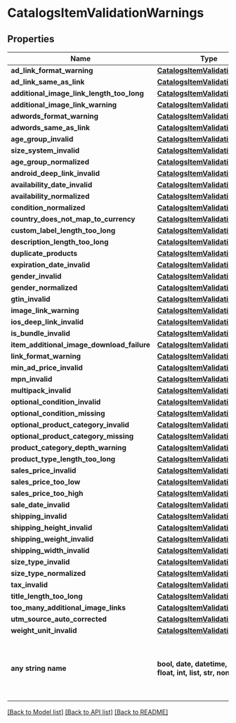 # CatalogsItemValidationWarnings


## Properties
Name | Type | Description | Notes
------------ | ------------- | ------------- | -------------
**ad_link_format_warning** | [**CatalogsItemValidationDetails**](CatalogsItemValidationDetails.md) |  | [optional] 
**ad_link_same_as_link** | [**CatalogsItemValidationDetails**](CatalogsItemValidationDetails.md) |  | [optional] 
**additional_image_link_length_too_long** | [**CatalogsItemValidationDetails**](CatalogsItemValidationDetails.md) |  | [optional] 
**additional_image_link_warning** | [**CatalogsItemValidationDetails**](CatalogsItemValidationDetails.md) |  | [optional] 
**adwords_format_warning** | [**CatalogsItemValidationDetails**](CatalogsItemValidationDetails.md) |  | [optional] 
**adwords_same_as_link** | [**CatalogsItemValidationDetails**](CatalogsItemValidationDetails.md) |  | [optional] 
**age_group_invalid** | [**CatalogsItemValidationDetails**](CatalogsItemValidationDetails.md) |  | [optional] 
**size_system_invalid** | [**CatalogsItemValidationDetails**](CatalogsItemValidationDetails.md) |  | [optional] 
**age_group_normalized** | [**CatalogsItemValidationDetails**](CatalogsItemValidationDetails.md) |  | [optional] 
**android_deep_link_invalid** | [**CatalogsItemValidationDetails**](CatalogsItemValidationDetails.md) |  | [optional] 
**availability_date_invalid** | [**CatalogsItemValidationDetails**](CatalogsItemValidationDetails.md) |  | [optional] 
**availability_normalized** | [**CatalogsItemValidationDetails**](CatalogsItemValidationDetails.md) |  | [optional] 
**condition_normalized** | [**CatalogsItemValidationDetails**](CatalogsItemValidationDetails.md) |  | [optional] 
**country_does_not_map_to_currency** | [**CatalogsItemValidationDetails**](CatalogsItemValidationDetails.md) |  | [optional] 
**custom_label_length_too_long** | [**CatalogsItemValidationDetails**](CatalogsItemValidationDetails.md) |  | [optional] 
**description_length_too_long** | [**CatalogsItemValidationDetails**](CatalogsItemValidationDetails.md) |  | [optional] 
**duplicate_products** | [**CatalogsItemValidationDetails**](CatalogsItemValidationDetails.md) |  | [optional] 
**expiration_date_invalid** | [**CatalogsItemValidationDetails**](CatalogsItemValidationDetails.md) |  | [optional] 
**gender_invalid** | [**CatalogsItemValidationDetails**](CatalogsItemValidationDetails.md) |  | [optional] 
**gender_normalized** | [**CatalogsItemValidationDetails**](CatalogsItemValidationDetails.md) |  | [optional] 
**gtin_invalid** | [**CatalogsItemValidationDetails**](CatalogsItemValidationDetails.md) |  | [optional] 
**image_link_warning** | [**CatalogsItemValidationDetails**](CatalogsItemValidationDetails.md) |  | [optional] 
**ios_deep_link_invalid** | [**CatalogsItemValidationDetails**](CatalogsItemValidationDetails.md) |  | [optional] 
**is_bundle_invalid** | [**CatalogsItemValidationDetails**](CatalogsItemValidationDetails.md) |  | [optional] 
**item_additional_image_download_failure** | [**CatalogsItemValidationDetails**](CatalogsItemValidationDetails.md) |  | [optional] 
**link_format_warning** | [**CatalogsItemValidationDetails**](CatalogsItemValidationDetails.md) |  | [optional] 
**min_ad_price_invalid** | [**CatalogsItemValidationDetails**](CatalogsItemValidationDetails.md) |  | [optional] 
**mpn_invalid** | [**CatalogsItemValidationDetails**](CatalogsItemValidationDetails.md) |  | [optional] 
**multipack_invalid** | [**CatalogsItemValidationDetails**](CatalogsItemValidationDetails.md) |  | [optional] 
**optional_condition_invalid** | [**CatalogsItemValidationDetails**](CatalogsItemValidationDetails.md) |  | [optional] 
**optional_condition_missing** | [**CatalogsItemValidationDetails**](CatalogsItemValidationDetails.md) |  | [optional] 
**optional_product_category_invalid** | [**CatalogsItemValidationDetails**](CatalogsItemValidationDetails.md) |  | [optional] 
**optional_product_category_missing** | [**CatalogsItemValidationDetails**](CatalogsItemValidationDetails.md) |  | [optional] 
**product_category_depth_warning** | [**CatalogsItemValidationDetails**](CatalogsItemValidationDetails.md) |  | [optional] 
**product_type_length_too_long** | [**CatalogsItemValidationDetails**](CatalogsItemValidationDetails.md) |  | [optional] 
**sales_price_invalid** | [**CatalogsItemValidationDetails**](CatalogsItemValidationDetails.md) |  | [optional] 
**sales_price_too_low** | [**CatalogsItemValidationDetails**](CatalogsItemValidationDetails.md) |  | [optional] 
**sales_price_too_high** | [**CatalogsItemValidationDetails**](CatalogsItemValidationDetails.md) |  | [optional] 
**sale_date_invalid** | [**CatalogsItemValidationDetails**](CatalogsItemValidationDetails.md) |  | [optional] 
**shipping_invalid** | [**CatalogsItemValidationDetails**](CatalogsItemValidationDetails.md) |  | [optional] 
**shipping_height_invalid** | [**CatalogsItemValidationDetails**](CatalogsItemValidationDetails.md) |  | [optional] 
**shipping_weight_invalid** | [**CatalogsItemValidationDetails**](CatalogsItemValidationDetails.md) |  | [optional] 
**shipping_width_invalid** | [**CatalogsItemValidationDetails**](CatalogsItemValidationDetails.md) |  | [optional] 
**size_type_invalid** | [**CatalogsItemValidationDetails**](CatalogsItemValidationDetails.md) |  | [optional] 
**size_type_normalized** | [**CatalogsItemValidationDetails**](CatalogsItemValidationDetails.md) |  | [optional] 
**tax_invalid** | [**CatalogsItemValidationDetails**](CatalogsItemValidationDetails.md) |  | [optional] 
**title_length_too_long** | [**CatalogsItemValidationDetails**](CatalogsItemValidationDetails.md) |  | [optional] 
**too_many_additional_image_links** | [**CatalogsItemValidationDetails**](CatalogsItemValidationDetails.md) |  | [optional] 
**utm_source_auto_corrected** | [**CatalogsItemValidationDetails**](CatalogsItemValidationDetails.md) |  | [optional] 
**weight_unit_invalid** | [**CatalogsItemValidationDetails**](CatalogsItemValidationDetails.md) |  | [optional] 
**any string name** | **bool, date, datetime, dict, float, int, list, str, none_type** | any string name can be used but the value must be the correct type | [optional]

[[Back to Model list]](../README.md#documentation-for-models) [[Back to API list]](../README.md#documentation-for-api-endpoints) [[Back to README]](../README.md)


